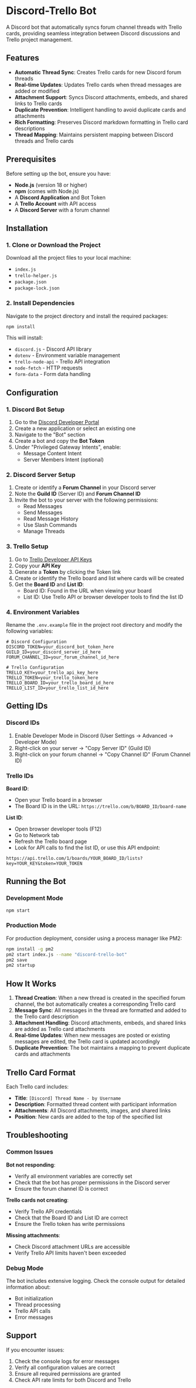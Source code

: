 # Discord-Trello Bot

A Discord bot that automatically syncs forum channel threads with Trello cards, providing seamless integration between Discord discussions and Trello project management.

## Features

- **Automatic Thread Sync**: Creates Trello cards for new Discord forum threads
- **Real-time Updates**: Updates Trello cards when thread messages are added or modified
- **Attachment Support**: Syncs Discord attachments, embeds, and shared links to Trello cards
- **Duplicate Prevention**: Intelligent handling to avoid duplicate cards and attachments
- **Rich Formatting**: Preserves Discord markdown formatting in Trello card descriptions
- **Thread Mapping**: Maintains persistent mapping between Discord threads and Trello cards


## Prerequisites

Before setting up the bot, ensure you have:

- **Node.js** (version 18 or higher)
- **npm** (comes with Node.js)
- A **Discord Application** and Bot Token
- A **Trello Account** with API access
- A **Discord Server** with a forum channel


## Installation

### 1. Clone or Download the Project

Download all the project files to your local machine:

- `index.js`
- `trello-helper.js`
- `package.json`
- `package-lock.json`


### 2. Install Dependencies

Navigate to the project directory and install the required packages:

```bash
npm install
```

This will install:

- `discord.js` - Discord API library
- `dotenv` - Environment variable management
- `trello-node-api` - Trello API integration
- `node-fetch` - HTTP requests
- `form-data` - Form data handling


## Configuration

### 1. Discord Bot Setup

1. Go to the [Discord Developer Portal](https://discord.com/developers/applications)
2. Create a new application or select an existing one
3. Navigate to the "Bot" section
4. Create a bot and copy the **Bot Token**
5. Under "Privileged Gateway Intents", enable:
    - Message Content Intent
    - Server Members Intent (optional)

### 2. Discord Server Setup

1. Create or identify a **Forum Channel** in your Discord server
2. Note the **Guild ID** (Server ID) and **Forum Channel ID**
3. Invite the bot to your server with the following permissions:
    - Read Messages
    - Send Messages
    - Read Message History
    - Use Slash Commands
    - Manage Threads

### 3. Trello Setup

1. Go to [Trello Developer API Keys](https://trello.com/app-key)
2. Copy your **API Key**
3. Generate a **Token** by clicking the Token link
4. Create or identify the Trello board and list where cards will be created
5. Get the **Board ID** and **List ID**:
    - Board ID: Found in the URL when viewing your board
    - List ID: Use Trello API or browser developer tools to find the list ID

### 4. Environment Variables

Rename the `.env.example` file in the project root directory and modify the following variables:

```env
# Discord Configuration
DISCORD_TOKEN=your_discord_bot_token_here
GUILD_ID=your_discord_server_id_here
FORUM_CHANNEL_ID=your_forum_channel_id_here

# Trello Configuration
TRELLO_KEY=your_trello_api_key_here
TRELLO_TOKEN=your_trello_token_here
TRELLO_BOARD_ID=your_trello_board_id_here
TRELLO_LIST_ID=your_trello_list_id_here
```


## Getting IDs

### Discord IDs

1. Enable Developer Mode in Discord (User Settings → Advanced → Developer Mode)
2. Right-click on your server → "Copy Server ID" (Guild ID)
3. Right-click on your forum channel → "Copy Channel ID" (Forum Channel ID)

### Trello IDs

**Board ID**:

- Open your Trello board in a browser
- The Board ID is in the URL: `https://trello.com/b/BOARD_ID/board-name`

**List ID**:

- Open browser developer tools (F12)
- Go to Network tab
- Refresh the Trello board page
- Look for API calls to find the list ID, or use this API endpoint:

```
https://api.trello.com/1/boards/YOUR_BOARD_ID/lists?key=YOUR_KEY&token=YOUR_TOKEN
```


## Running the Bot

### Development Mode

```bash
npm start
```


### Production Mode

For production deployment, consider using a process manager like PM2:

```bash
npm install -g pm2
pm2 start index.js --name "discord-trello-bot"
pm2 save
pm2 startup
```


## How It Works

1. **Thread Creation**: When a new thread is created in the specified forum channel, the bot automatically creates a corresponding Trello card
2. **Message Sync**: All messages in the thread are formatted and added to the Trello card description
3. **Attachment Handling**: Discord attachments, embeds, and shared links are added as Trello card attachments
4. **Real-time Updates**: When new messages are posted or existing messages are edited, the Trello card is updated accordingly
5. **Duplicate Prevention**: The bot maintains a mapping to prevent duplicate cards and attachments

## Trello Card Format

Each Trello card includes:

- **Title**: `[Discord] Thread Name - by Username`
- **Description**: Formatted thread content with participant information
- **Attachments**: All Discord attachments, images, and shared links
- **Position**: New cards are added to the top of the specified list


## Troubleshooting

### Common Issues

**Bot not responding**:

- Verify all environment variables are correctly set
- Check that the bot has proper permissions in the Discord server
- Ensure the forum channel ID is correct

**Trello cards not creating**:

- Verify Trello API credentials
- Check that the Board ID and List ID are correct
- Ensure the Trello token has write permissions

**Missing attachments**:

- Check Discord attachment URLs are accessible
- Verify Trello API limits haven't been exceeded


### Debug Mode

The bot includes extensive logging. Check the console output for detailed information about:

- Bot initialization
- Thread processing
- Trello API calls
- Error messages


## Support

If you encounter issues:

1. Check the console logs for error messages
2. Verify all configuration values are correct
3. Ensure all required permissions are granted
4. Check API rate limits for both Discord and Trello


[^1]: file.env

[^2]: index.js

[^3]: package.json

[^4]: package-lock.json

[^5]: trello-helper.js

